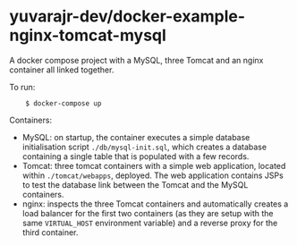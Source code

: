# yuvarajr-dev/docker-example-nginx-tomcat-mysql

A docker compose project with a MySQL, three Tomcat and an nginx container all linked together.

To run:

        $ docker-compose up

Containers:
- MySQL: on startup, the container executes a simple database initialisation script `./db/mysql-init.sql`, which
  creates a database containing a single table that is populated with a few records.
- Tomcat: three tomcat containers with a simple web application, located within `./tomcat/webapps`, deployed. The
  web application contains JSPs to test the database link between the Tomcat and the MySQL containers.
- nginx: inspects the three Tomcat containers and automatically creates a load balancer for the first two containers
  (as they are setup with the same `VIRTUAL_HOST` environment variable) and a reverse proxy for the third container.


